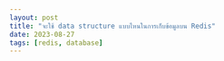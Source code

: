 ```yaml
---
layout: post
title: "จะใช้ data structure แบบไหนในการเก็บข้อมูลบน Redis"
date: 2023-08-27
tags: [redis, database]
---
```

